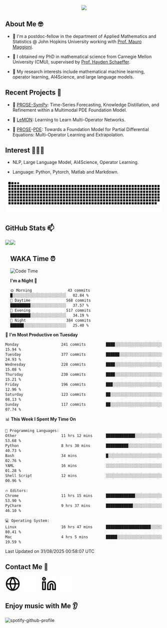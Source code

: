 

<div align="center">
<!--   <h3>Hi there 👋, I'm Jingmin Sun (孙婧旻)</h3> -->
  <img src="https://readme-typing-svg.demolab.com?font=Inconsolata&weight=500&size=50&pause=1000&color=787062&center=true&vCenter=true&repeat=true&random=false&width=1300&height=140&lines=%E2%9C%A9+Hi+there%21+I'm+Jingmin+Sun+%E2%9C%A9;%E5%A4%A7%E5%AE%B6%F0%9F%90%92%E5%91%80+%E8%BF%99%E9%87%8C%E6%98%AF%E5%B0%8F%E5%AD%99%F0%9F%8C%83" />

</div>

## About Me 🤓 
- 👀 I'm a postdoc-fellow in the department of Applied Mathematics and Statistics @ John Hopkins University working with <a href="https://mauromaggioni.duckdns.org/" target="_blank">Prof. Mauro Maggioni</a>.

- 🌱 I obtained my PhD in mathematical science from Carnegie Mellon University (CMU), supervised by  <a href="https://sites.google.com/view/haydenschaeffer/" target="_blank">Prof. Hayden Schaeffer</a>.

- 💬 My research interests include mathematical machine learning, operator learning, AI4Science, and large language models.

## Recent Projects 📒
- 🔭 <a href="https://github.com/JingminSun/prose_v1" target="_blank">PROSE-SymPy</a>: Time-Series Forecasting, Knowledge Distillation, and Refinement within a Multimodal PDE Foundation Model.

- 🔭 <a href="https://github.com/JingminSun/LeMON_PROSE" target="_blank"> LeMON</a>:  Learning to Learn Multi-Operator Networks.

- 🔭 <a href="https://github.com/JingminSun/prose" target="_blank">PROSE</a>-<a href="https://github.com/JingminSun/prose_v1" target="_blank">PDE</a>: Towards a Foundation Model for Partial Differential Equations: Multi-Operator Learning and Extrapolation.
  
## Interest 👨🏽‍💻
- NLP, Large Language Model, AI4Science, Operator Learning.

- Language: Python, Pytorch, Matlab and Markdown.
<picture>
  <source media="(prefers-color-scheme: dark)" srcset="https://raw.githubusercontent.com/JingminSun/JingminSun/output/github-contribution-grid-snake-dark.svg">
  <source media="(prefers-color-scheme: light)" srcset="https://raw.githubusercontent.com/JingminSun/JingminSun/output/github-contribution-grid-snake.svg">
  <img alt="github contribution grid snake animation" src="https://raw.githubusercontent.com/JingminSun/JingminSun/output/github-contribution-grid-snake.svg">
</picture>

## GitHub Stats 📫

<div>
  <img height="170" align="left" src="https://github-readme-stats-three-nu-80.vercel.app/api?username=JingminSun&show_icons=true&theme=transparent&count_private=true&rank_icon=github&include_all_commits=true" />
  <img height="170" src="https://github-readme-stats-three-nu-80.vercel.app/api/top-langs/?username=JingminSun&hide_langs_below=1&theme=transparent&line_height=27&layout=compact&count_private=true" />
</div>

## WAKA Time ⏰

<!--START_SECTION:waka-->
![Code Time](http://img.shields.io/badge/Code%20Time-134%20hrs%201%20min-blue)

**I'm a Night 🦉** 

```text
🌞 Morning                43 commits          █░░░░░░░░░░░░░░░░░░░░░░░░   02.84 % 
🌆 Daytime                568 commits         █████████░░░░░░░░░░░░░░░░   37.57 % 
🌃 Evening                517 commits         █████████░░░░░░░░░░░░░░░░   34.19 % 
🌙 Night                  384 commits         ██████░░░░░░░░░░░░░░░░░░░   25.40 % 
```
📅 **I'm Most Productive on Tuesday** 

```text
Monday                   241 commits         ████░░░░░░░░░░░░░░░░░░░░░   15.94 % 
Tuesday                  377 commits         ██████░░░░░░░░░░░░░░░░░░░   24.93 % 
Wednesday                228 commits         ████░░░░░░░░░░░░░░░░░░░░░   15.08 % 
Thursday                 230 commits         ████░░░░░░░░░░░░░░░░░░░░░   15.21 % 
Friday                   196 commits         ███░░░░░░░░░░░░░░░░░░░░░░   12.96 % 
Saturday                 123 commits         ██░░░░░░░░░░░░░░░░░░░░░░░   08.13 % 
Sunday                   117 commits         ██░░░░░░░░░░░░░░░░░░░░░░░   07.74 % 
```


📊 **This Week I Spent My Time On** 

```text
💬 Programming Languages: 
Other                    11 hrs 12 mins      █████████████░░░░░░░░░░░░   53.68 % 
Python                   8 hrs 30 mins       ██████████░░░░░░░░░░░░░░░   40.73 % 
Bash                     34 mins             █░░░░░░░░░░░░░░░░░░░░░░░░   02.76 % 
YAML                     16 mins             ░░░░░░░░░░░░░░░░░░░░░░░░░   01.28 % 
Shell Script             12 mins             ░░░░░░░░░░░░░░░░░░░░░░░░░   00.96 % 

🔥 Editors: 
Chrome                   11 hrs 15 mins      █████████████░░░░░░░░░░░░   53.90 % 
PyCharm                  9 hrs 37 mins       ████████████░░░░░░░░░░░░░   46.10 % 

💻 Operating System: 
Linux                    16 hrs 47 mins      ████████████████████░░░░░   80.41 % 
Mac                      4 hrs 5 mins        █████░░░░░░░░░░░░░░░░░░░░   19.59 % 
```


 Last Updated on 31/08/2025 00:58:07 UTC
<!--END_SECTION:waka-->


## Contact Me 👯

[![website](./img/globe-light.svg)](https://jingminsun.github.io#gh-light-mode-only)
[![website](./img/globe-dark.svg)](https://jingminsun.github.io#gh-dark-mode-only)
&nbsp;&nbsp;
[![website](./img/linkedin-light.svg)](https://linkedin.com/in/jingmin-sun-529ab816b/#gh-light-mode-only)
[![website](./img/linkedin-dark.svg)](https://linkedin.com/in/jingmin-sun-529ab816b#gh-dark-mode-only)

## Enjoy music with Me 👂
![spotify-github-profile](https://spotify-github-profile.kittinanx.com/api/view?uid=316omdldpvpn3opl3jut4pxkmize&cover_image=false&theme=default&show_offline=false&background_color=121212&interchange=false)

